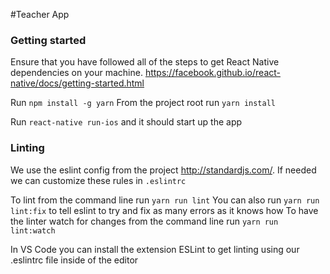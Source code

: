 #Teacher App

### Getting started
Ensure that you have followed all of the steps to get React Native dependencies on your machine.
https://facebook.github.io/react-native/docs/getting-started.html

Run `npm install -g yarn`
From the project root run `yarn install`

Run `react-native run-ios` and it should start up the app

### Linting
We use the eslint config from the project http://standardjs.com/.
If needed we can customize these rules in `.eslintrc`

To lint from the command line run `yarn run lint`
You can also run `yarn run lint:fix` to tell eslint to try and fix as many errors as it knows how
To have the linter watch for changes from the command line run `yarn run lint:watch`

In VS Code you can install the extension ESLint to get linting using our .eslintrc file inside of the editor

